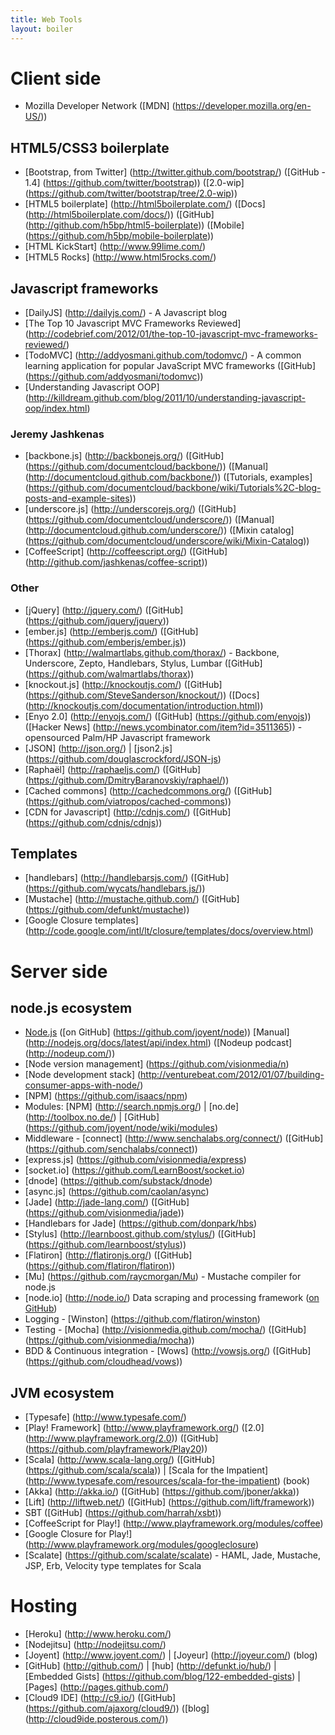 ```yaml
---
title: Web Tools
layout: boiler
---
```


# Client side

* Mozilla Developer Network ([MDN] (https://developer.mozilla.org/en-US/))

## HTML5/CSS3 boilerplate

* [Bootstrap, from Twitter] (http://twitter.github.com/bootstrap/) ([GitHub - 1.4] (https://github.com/twitter/bootstrap)) ([2.0-wip] (https://github.com/twitter/bootstrap/tree/2.0-wip))
* [HTML5 boilerplate] (http://html5boilerplate.com/) ([Docs] (http://html5boilerplate.com/docs/)) ([GitHub] (http://github.com/h5bp/html5-boilerplate)) ([Mobile] (https://github.com/h5bp/mobile-boilerplate))
* [HTML KickStart] (http://www.99lime.com/)
* [HTML5 Rocks] (http://www.html5rocks.com/)

## Javascript frameworks

* [DailyJS] (http://dailyjs.com/) - A Javascript blog
* [The Top 10 Javascript MVC Frameworks Reviewed] (http://codebrief.com/2012/01/the-top-10-javascript-mvc-frameworks-reviewed/)
* [TodoMVC] (http://addyosmani.github.com/todomvc/) - A common learning application for popular JavaScript MVC frameworks ([GitHub] (https://github.com/addyosmani/todomvc))
* [Understanding Javascript OOP] (http://killdream.github.com/blog/2011/10/understanding-javascript-oop/index.html)

### Jeremy Jashkenas

* [backbone.js] (http://backbonejs.org/) ([GitHub] (https://github.com/documentcloud/backbone/)) ([Manual] (http://documentcloud.github.com/backbone/))
([Tutorials, examples] (https://github.com/documentcloud/backbone/wiki/Tutorials%2C-blog-posts-and-example-sites))
* [underscore.js] (http://underscorejs.org/) ([GitHub] (https://github.com/documentcloud/underscore/)) ([Manual] (http://documentcloud.github.com/underscore/))
([Mixin catalog] (https://github.com/documentcloud/underscore/wiki/Mixin-Catalog))
* [CoffeeScript] (http://coffeescript.org/) ([GitHub] (http://github.com/jashkenas/coffee-script))

### Other

* [jQuery] (http://jquery.com/) ([GitHub] (https://github.com/jquery/jquery))
* [ember.js] (http://emberjs.com/) ([GitHub] (https://github.com/emberjs/ember.js))
* [Thorax] (http://walmartlabs.github.com/thorax/) - Backbone, Underscore, Zepto, Handlebars, Stylus, Lumbar ([GitHub] (https://github.com/walmartlabs/thorax))
* [knockout.js] (http://knockoutjs.com/) ([GitHub] (https://github.com/SteveSanderson/knockout/)) ([Docs] (http://knockoutjs.com/documentation/introduction.html))
* [Enyo 2.0] (http://enyojs.com/) ([GitHub] (https://github.com/enyojs)) ([Hacker News] (http://news.ycombinator.com/item?id=3511365)) - opensourced Palm/HP Javascript framework
* [JSON] (http://json.org/) | [json2.js] (https://github.com/douglascrockford/JSON-js)
* [Raphaël] (http://raphaeljs.com/) ([GitHub] (https://github.com/DmitryBaranovskiy/raphael/))
* [Cached commons] (http://cachedcommons.org/) ([GitHub] (https://github.com/viatropos/cached-commons))
* [CDN for Javascript] (http://cdnjs.com/) ([GitHub] (https://github.com/cdnjs/cdnjs))

## Templates

* [handlebars] (http://handlebarsjs.com/) ([GitHub] (https://github.com/wycats/handlebars.js/))
* [Mustache] (http://mustache.github.com/) ([GitHub] (https://github.com/defunkt/mustache))
* [Google Closure templates] (http://code.google.com/intl/lt/closure/templates/docs/overview.html)

# Server side

## node.js ecosystem

* [Node.js](http://nodejs.org/) ([on GitHub] (https://github.com/joyent/node)) [Manual] (http://nodejs.org/docs/latest/api/index.html) ([Nodeup podcast] (http://nodeup.com/))
* [Node version management] (https://github.com/visionmedia/n)
* [Node development stack] (http://venturebeat.com/2012/01/07/building-consumer-apps-with-node/)
* [NPM] (https://github.com/isaacs/npm)
* Modules: [NPM] (http://search.npmjs.org/) | [no.de] (http://toolbox.no.de/) | [GitHub] (https://github.com/joyent/node/wiki/modules)
* Middleware - [connect] (http://www.senchalabs.org/connect/) ([GitHub] (https://github.com/senchalabs/connect))
* [express.js] (https://github.com/visionmedia/express)
* [socket.io] (https://github.com/LearnBoost/socket.io)
* [dnode] (https://github.com/substack/dnode)
* [async.js] (https://github.com/caolan/async)
* [Jade] (http://jade-lang.com/) ([GitHub] (https://github.com/visionmedia/jade))
* [Handlebars for Jade] (https://github.com/donpark/hbs)
* [Stylus] (http://learnboost.github.com/stylus/) ([GitHub] (https://github.com/learnboost/stylus))
* [Flatiron] (http://flatironjs.org/) ([GitHub] (https://github.com/flatiron/flatiron))
* [Mu] (https://github.com/raycmorgan/Mu) - Mustache compiler for node.js
* [node.io] (http://node.io/) Data scraping and processing framework ([on GitHub](https://github.com/chriso/node.io))
* Logging - [Winston] (https://github.com/flatiron/winston)
* Testing - [Mocha] (http://visionmedia.github.com/mocha/) ([GitHub] (https://github.com/visionmedia/mocha))
* BDD & Continuous integration - [Wows] (http://vowsjs.org/) ([GitHub] (https://github.com/cloudhead/vows))

## JVM ecosystem

* [Typesafe] (http://www.typesafe.com/)
* [Play! Framework] (http://www.playframework.org/) ([2.0] (http://www.playframework.org/2.0)) ([GitHub] (https://github.com/playframework/Play20))
* [Scala] (http://www.scala-lang.org/) ([GitHub] (https://github.com/scala/scala)) | [Scala for the Impatient] (http://www.typesafe.com/resources/scala-for-the-impatient) (book)
* [Akka] (http://akka.io/) ([GitHub] (https://github.com/jboner/akka))
* [Lift] (http://liftweb.net/) ([GitHub] (https://github.com/lift/framework))
* SBT ([GitHub] (https://github.com/harrah/xsbt))
* [CoffeeScript for Play!] (http://www.playframework.org/modules/coffee)
* [Google Closure for Play!] (http://www.playframework.org/modules/googleclosure)
* [Scalate] (https://github.com/scalate/scalate) - HAML, Jade, Mustache, JSP, Erb, Velocity type templates for Scala

# Hosting

* [Heroku] (http://www.heroku.com/)
* [Nodejitsu] (http://nodejitsu.com/)
* [Joyent] (http://www.joyent.com/) | [Joyeur] (http://joyeur.com/) (blog)
* [GitHub] (http://github.com/) | [hub] (http://defunkt.io/hub/) | [Embedded Gists] (https://github.com/blog/122-embedded-gists) | [Pages] (http://pages.github.com/)
* [Cloud9 IDE] (http://c9.io/) ([GitHub] (https://github.com/ajaxorg/cloud9/)) ([blog] (http://cloud9ide.posterous.com/))
